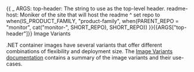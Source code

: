 {{
    _ ARGS:
      top-header: The string to use as the top-level header.
      readme-host: Moniker of the site that will host the readme ^
    set repo to when(IS_PRODUCT_FAMILY,
        "product-family",
        when(PARENT_REPO = "monitor", cat("monitor-", SHORT_REPO), SHORT_REPO))
}}{{ARGS["top-header"]}} Image Variants

.NET container images have several variants that offer different combinations of flexibility and deployment size.
The [Image Variants documentation](https://github.com/dotnet/dotnet-docker/blob/main/documentation/image-variants.md) contains a summary of the image variants and their use-cases.
